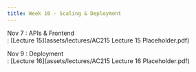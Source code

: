```yaml
---
title: Week 10 - Scaling & Deployment
---
```


Nov 7
: APIs & Frontend	
  : [Lecture 15](assets/lectures/AC215 Lecture 15 Placeholder.pdf)

Nov 9
: Deployment	
  : [Lecture 16](assets/lectures/AC215 Lecture 16 Placeholder.pdf)

  
  